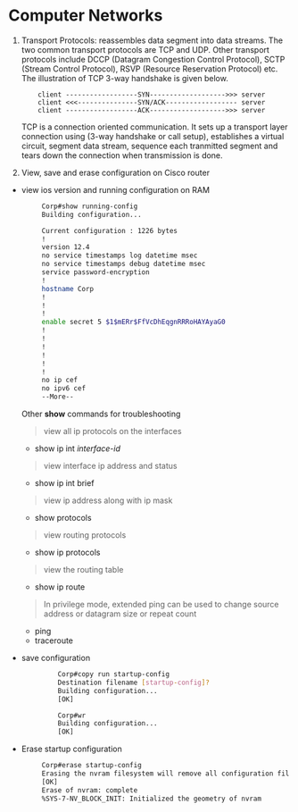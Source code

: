 # Computer Networks

1. Transport Protocols: reassembles data segment into data streams. The two common transport protocols are TCP and UDP. Other transport protocols include DCCP (Datagram Congestion Control Protocol), SCTP (Stream Control Protocol), RSVP (Resource Reservation Protocol) etc.  The illustration of TCP 3-way handshake is given below.

    ```ascii
        client ------------------SYN------------------->>> server
        client <<<---------------SYN/ACK------------------ server
        client ------------------ACK------------------->>> server
    ```

    TCP is a connection oriented communication. It sets up a transport layer connection using (3-way handshake or call setup), establishes a virtual circuit, segment data stream, sequence each tranmitted segment and tears down the connection when transmission is done.  

2. View, save and erase configuration on Cisco router
- view ios version and running configuration on RAM

   ```bash
        Corp#show running-config
        Building configuration...

        Current configuration : 1226 bytes
        !
        version 12.4
        no service timestamps log datetime msec
        no service timestamps debug datetime msec
        service password-encryption
        !
        hostname Corp
        !
        !
        !
        enable secret 5 $1$mERr$FfVcDhEqgnRRRoHAYAyaG0
        !
        !
        !
        !
        !
        !
        no ip cef
        no ipv6 cef
        --More--
   ```

   Other **show** commands for troubleshooting
     > view all ip protocols on the interfaces
     - show ip int *interface-id*  
     > view interface ip address and status
     - show ip int brief
     > view ip address along with ip mask
     - show protocols
     > view routing protocols
     - show ip protocols
     > view the routing table
     - show ip route
     > In privilege mode, extended ping can be used to change source address or datagram size or repeat count
     - ping
     - traceroute  

- save configuration

   ```bash
            Corp#copy run startup-config
            Destination filename [startup-config]?
            Building configuration...
            [OK]

            Corp#wr
            Building configuration...
            [OK]
   ```

- Erase startup configuration

   ```bash
        Corp#erase startup-config 
        Erasing the nvram filesystem will remove all configuration files! Continue? [confirm]
        [OK]
        Erase of nvram: complete
        %SYS-7-NV_BLOCK_INIT: Initialized the geometry of nvram
   ```
